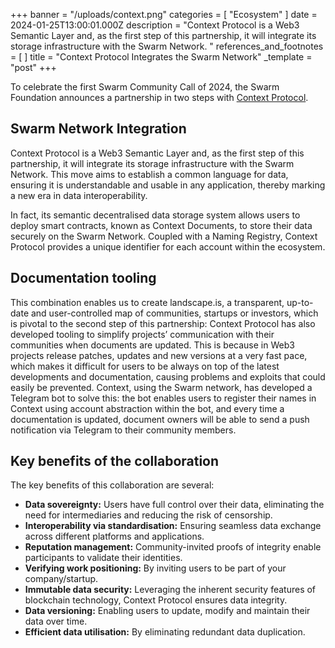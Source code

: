 +++
banner = "/uploads/context.png"
categories = [ "Ecosystem" ]
date = 2024-01-25T13:00:01.000Z
description = "Context Protocol is a Web3 Semantic Layer and, as the first step of this partnership, it will integrate its storage infrastructure with the Swarm Network. "
references_and_footnotes = [ ]
title = "Context Protocol Integrates the Swarm Network"
_template = "post"
+++



To celebrate the first Swarm Community Call of 2024, the Swarm Foundation announces a partnership in two steps with [Context Protocol](https://www.ctx.xyz/). 


## Swarm Network Integration

Context Protocol is a Web3 Semantic Layer and, as the first step of this partnership, it will integrate its storage infrastructure with the Swarm Network. This move aims to establish a common language for data, ensuring it is understandable and usable in any application, thereby marking a new era in data interoperability.

In fact, its semantic decentralised data storage system allows users to deploy smart contracts, known as Context Documents, to store their data securely on the Swarm Network. Coupled with a Naming Registry, Context Protocol provides a unique identifier for each account within the ecosystem. 


## Documentation tooling

This combination enables us to create landscape.is, a transparent, up-to-date and user-controlled map of communities, startups or investors, which is pivotal to the second step of this partnership: Context Protocol has also developed tooling to simplify projects’ communication with their communities when documents are updated. This is because in Web3 projects release patches, updates and new versions at a very fast pace, which makes it difficult for users to be always on top of the latest developments and documentation, causing problems and exploits that could easily be prevented. Context, using the Swarm network, has developed a Telegram bot to solve this: the bot enables users to register their names in Context using account abstraction within the bot, and every time a documentation is updated, document owners will be able to send a push notification via Telegram to their community members. 


## Key benefits of the collaboration

The key benefits of this collaboration are several: 
* **Data sovereignty:** Users have full control over their data, eliminating the need for intermediaries and reducing the risk of censorship.
* **Interoperability via standardisation:** Ensuring seamless data exchange across different platforms and applications.
* **Reputation management:** Community-invited proofs of integrity enable participants to validate their identities.
* **Verifying work positioning:** By inviting users to be part of your company/startup.
* **Immutable data security:** Leveraging the inherent security features of blockchain technology, Context Protocol ensures data integrity.
* **Data versioning:** Enabling users to update, modify and maintain their data over time.
* **Efficient data utilisation:** By eliminating redundant data duplication.